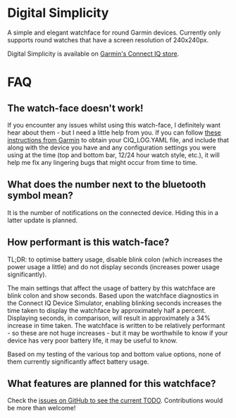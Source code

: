 # Digital Simplicity

A simple and elegant watchface for round Garmin devices. Currently only supports round watches that have a screen resolution of 240x240px.

Digital Simplicity is available on [Garmin's Connect IQ store](https://apps.garmin.com/en-US/apps/97b91745-9287-421d-aa8a-abb437e08eea).

# FAQ

## The watch-face doesn't work!

If you encounter any issues whilst using this watch-face, I definitely want hear about them - but I need a little help from you. If you can follow [these instructions from Garmin](https://developer.garmin.com/connect-iq/programmers-guide/how-to-test/#handlingcrashes) to obtain your CIQ_LOG.YAML file, and include that along with the device you have and any configuration settings you were using at the time (top and bottom bar, 12/24 hour watch style, etc.), it will help me fix any lingering bugs that might occur from time to time.

## What does the number next to the bluetooth symbol mean?

It is the number of notifications on the connected device. Hiding this in a latter update is planned.

## How performant is this watch-face?

TL;DR: to optimise battery usage, disable blink colon (which increases the power usage a little) and do not display seconds (increases power usage significantly).

The main settings that affect the usage of battery by this watchface are blink colon and show seconds. Based upon the watchface diagnostics in the Connect IQ Device Simulator, enabling blinking seconds increases the time taken to display the watchface by approximately half a percent. Displaying seconds, in comparison, will result in approximately a 34% increase in time taken. The watchface is written to be relatively performant - so these are not huge increases - but it may be worthwhile to know if your device has very poor battery life, it may be useful to know.

Based on my testing of the various top and bottom value options, none of them currently significantly affect battery usage. 

## What features are planned for this watchface?

Check the [issues on GitHub to see the current TODO](https://github.com/kelnage/digital-simplicity/issues). Contributions would be more than welcome!
